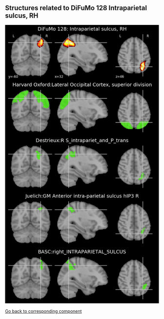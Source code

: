 


## Structures related to DiFuMo 128 Intraparietal sulcus, RH

![46](46.jpg "Structures related to DiFuMo 128 Intraparietal sulcus, RH")

[Go back to corresponding component](https://parietal-inria.github.io/DiFuMo/128/html/46.html)